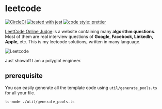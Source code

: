 leetcode
========
[![CircleCI](https://circleci.com/gh/gengjiawen/leetcode.svg?style=svg)](https://circleci.com/gh/gengjiawen/leetcode)
[![tested with jest](https://img.shields.io/badge/tested_with-jest-99424f.svg)](https://github.com/facebook/jest)
[![code style: prettier](https://img.shields.io/badge/code_style-prettier-ff69b4.svg?style=flat-square)](https://github.com/prettier/prettier)

[LeetCode Online Judge](https://leetcode.com/) is a website containing many **algorithm questions**. Most of them are
real interview questions of **Google, Facebook, LinkedIn, Apple**, etc. This is my leetcode solutions, written in many
language.

![Leetcode](./leetcode.png?style=centerme)

Just showoff I am a polyglot engineer.

## prerequisite

You can easily generate all the template code using `util/generate_pools.ts` for all your file.

```bash
ts-node ./util/generate_pools.ts
```
